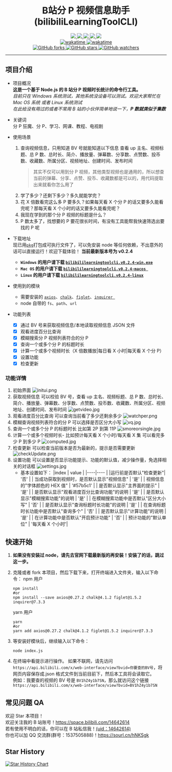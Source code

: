 <div align="center">
    <h1>B站分 P 视频信息助手(bilibiliLearningToolCLI)</h1>
    <div>
        <a href="https://www.npmjs.com/package/axios">
            <img src="https://raster.shields.io/badge/axios-0.27.2-brightgreen.svg" />
        </a>
        <a href="https://www.npmjs.com/package/chalk">
            <img src="https://raster.shields.io/badge/chalk-5.0.1-brightgreen.svg" />
        </a>
        <a href="https://www.npmjs.com/package/figlet">
            <img src="https://raster.shields.io/badge/figlet-1.5.2-brightgreen.svg" />
        </a>
        <a href="https://www.npmjs.com/package/inquirer">
            <img src="https://raster.shields.io/badge/inquirer-9.0.0-brightgreen.svg" />
        </a>
        <a href="https://www.npmjs.com/package/pkg">
            <img src="https://raster.shields.io/badge/pkg-5.7.0-brightgreen.svg" />
        </a>
    </div>
    <div>
        <a href="https://wakatime.com/badge/user/0f30e30e-f3f5-49fc-98da-0aa8c0aa6042/project/2d841a77-cb58-4a91-889e-1217170a5bd3">
            <img src="https://wakatime.com/badge/user/0f30e30e-f3f5-49fc-98da-0aa8c0aa6042/project/2d841a77-cb58-4a91-889e-1217170a5bd3.svg" alt="wakatime">
        </a>
        <a href="https://wakatime.com/badge/user/0f30e30e-f3f5-49fc-98da-0aa8c0aa6042/project/d0979b6d-27f2-4b02-9a5f-ad9d2e900a07">
            <img src="https://wakatime.com/badge/user/0f30e30e-f3f5-49fc-98da-0aa8c0aa6042/project/d0979b6d-27f2-4b02-9a5f-ad9d2e900a07.svg" alt="wakatime">
        </a>
    </div>
    <div>
        <a href="https://github.com/freysu/bilibiliLearningToolCLI">
            <img title="GitHub forks" src="https://img.shields.io/github/forks/freysu/bilibiliLearningToolCLI.svg?style=social" />
        </a>
        <a href="https://github.com/freysu/bilibiliLearningToolCLI">
            <img title="GitHub stars" src="https://img.shields.io/github/stars/freysu/bilibiliLearningToolCLI.svg?style=social" />
        </a>
        <a href="https://github.com/freysu/bilibiliLearningToolCLI">
            <img title="GitHub watchers"
                src="https://img.shields.io/github/watchers/freysu/bilibiliLearningToolCLI.svg?style=social" />
        </a>
    </div>
</div>

---

## 项目介绍

- 项目概况  
  **这是一个基于 Node.js 的 B 站分 P 视频时长统计的命令行工具。**  
  _目前只在 Windows 系统测试，其他系统没设备可以测试。欢迎大家帮忙在 Mac OS 系统 或者 Linux 系统测试_  
  _在此给没有用过的或者不常用 B 站的小伙伴简单地说一下，**P 数就类似于集数**_
- 关键词  
  分 P 狂魔、分 P、学习、网课、教程、电视剧
- 使用场景
  1. 查询视频信息，只用知道 BV 号就能知道以下信息
     查看 up 主名、视频标题、总 P 数、总时长、简介、播放量、弹幕数、分享数、点赞数、投币数、收藏数、所属分区、视频地址、创建时间、发布时间
     > 其实不仅可以用到分 P 视频，其他类型视频也是通用的，所以想查当前的弹幕、分享、点赞、投币、收藏数都是可以的，用代码提取出来就看你怎么用了
  2. 学了多少？还剩下多少？多久就能学完？
  3. 花 X 倍数看完这么多 P 要多久？如果每天看 X 个分 P 的话又要多久能看完呢？那每天看 X 个小时的话又要多久能看完呢？
  4. 我现在学到的那个分 P 视频的标题是什么？
  5. P 数太多了，找想要的 P 要花很长时间，有没有工具能帮我快速筛选出要找的 P 呢

- 下载地址  
  现已用<a href="https://www.npmjs.com/package/pkg">`pkg`</a>打包成可执行文件了，可以免安装 node 等任何依赖，不出意外的话可以直接运行！欢迎下载体验！
  **当前最新版本号为 v0.2.4**

  - **`Windows` 的用户请下载 <a href="https://github.com/freysu/bilibiliLearningToolCLI/releases/download/v0.2.4/bilibililearningtoolcli.v0.2.4-win.exe">`bilibililearningtoolcli.v0.2.4-win.exe`</a>**
  - **`Mac OS` 的用户请下载 <a href="https://github.com/freysu/bilibiliLearningToolCLI/releases/download/v0.2.4/bilibililearningtoolcli.v0.2.4-macos">`bilibililearningtoolcli.v0.2.4-macos `</a>**
  - **`Linux` 的用户请下载 <a href="https://github.com/freysu/bilibiliLearningToolCLI/releases/download/v0.2.4/bilibililearningtoolcli.v0.2.4-linux">`bilibililearningtoolcli.v0.2.4-linux`</a>**

- 使用到的模块

  - 需要安装的
    <a href="https://www.npmjs.com/package/axios">`axios`</a>、<a href="https://www.npmjs.com/package/chalk">`chalk`</a>、<a href="https://www.npmjs.com/package/figlet">`figlet`</a>、<a href="https://www.npmjs.com/package/inquirer">`inquirer `</a>
  - node 自带的
    `fs`、`path`、`url`

- 功能列表
  - [x] 通过 BV 号来获取视频信息/本地读取视频信息 JSON 文件
  - [x] 观看进度百分比查询
  - [x] 模糊搜索分 P 视频列表符合的分 P
  - [x] 查询一个或多个分 P 的标题时长
  - [x] 计算一个或多个视频时长（X 倍数播放\|每日看 X 小时\|每天看 X 个分 P）
  - [x] 设置功能
  - [x] 检查更新

### 功能详情

1.  初始界面
    ![initui.png](https://s2.loli.net/2022/07/03/PvwOhNx653lCUmI.png)
2.  获取视频信息
    可以校验 BV 号，查看 up 主名、视频标题、总 P 数、总时长、简介、播放量、弹幕数、分享数、点赞数、投币数、收藏数、所属分区、视频地址、创建时间、发布时间
    ![getvideo.jpg](https://s2.loli.net/2022/07/03/t3OKEzdfFR7JLUu.jpg)
3.  观看进度百分比查询
    可以查询当前看了多少还剩余多少
    ![watchper.png](https://s2.loli.net/2022/07/03/fsVXJKcURnQeld1.png)
4.  模糊查询视频列表符合的分 P
    可以选择是否区分大小写
    ![vq.jpg](https://s2.loli.net/2022/07/03/iKBevgnN5TDSx9j.jpg)
5.  查询一个或多个分 P 的标题时长
    比如第 2P 到第 11P
    ![smoreorsingle.jpg](https://s2.loli.net/2022/07/03/rdKoXy63CxTfbOI.jpg)
6.  计算一个或多个视频时长-
    比如预计每天看 X 个小时/每天看 X 集 可以看完多少 P 到多少 P
    ![computed.jpg](https://s2.loli.net/2022/07/03/SN5dEKiJLtkyApf.jpg)
7.  检查更新
    可以检查当前版本是否为最新的，提示是否需要更新
    ![checkUpdate.png](https://s2.loli.net/2022/07/03/fA9PcFdXrUW2K5Y.png)
8.  设置功能
    可以设置是否显示功能提示、功能的默认值，减少操作量，免选择相关的对话框
    ![settings.jpg](https://s2.loli.net/2022/07/03/pJF3RjcHeuCbBym.jpg)
    - 基本设置如下：
      |index | value |
      |----|---- |
      |运行前是否默认"检查更新"| '否' |
      | 当成功获取到视频时，是否默认显示"视频信息" | '是' |
      | 视频信息的"字体颜色的 HEX 值" | '#57b5c1' |
      | 是否默认显示"主界面的提示" | '是' |
      | 是否默认显示"观看进度百分比查询功能"的说明 | '是' |
      | 是否默认显示"模糊搜索功能"的说明 | '是' |
      | 在模糊搜索功能中是否默认"区分大小写" | '否' |
      | 是否默认显示"查询标题时长功能"的说明 | '是' |
      | 在查询标题时长功能中是否默认"查询多个" | '否' |
      | 是否默认显示"计算功能"的说明 | '是' |
      | 在计算功能中是否默认"开启预计功能" | '否' |
      | 预计功能的"默认单位" | '每天看 X 个小时'|

## 快速开始

1. **如果没有安装过 node，请先去官网下载最新版的再安装！安装了的话，跳过这一步。**

1. 克隆或者 fork 本项目，然后下载下来，打开终端进入文件夹，输入以下命令：
   npm 用户

   ```shell
   npm install
   #or
   npm install --save axios@0.27.2 chalk@4.1.2 figlet@1.5.2 inquirer@7.3.3
   ```

   yarn 用户

   ```shell
   yarn
   #or
   yarn add axios@0.27.2 chalk@4.1.2 figlet@1.5.2 inquirer@7.3.3
   ```

1. 等安装好模块后，继续输入以下命令：
   ```shell
   node index.js
   ```
1. 在终端中看提示进行操作。
   如果不联网，请先访问`https://api.bilibili.com/x/web-interface/view?bvid=你要查的BV号`，将网页内容保存成.json 格式文件到当前目前下，然后本工具将会读取它。  
   例如：我要查的视频的 BV 号是 `BV1hZ4y1b7SN`，那么就访问这个链接 `https://api.bilibili.com/x/web-interface/view?bvid=BV1hZ4y1b7SN`

## 常见问题 QA

欢迎 Star 本项目！  
欢迎关注我的 B 站账号！<a href="https://space.bilibili.com/14642614">https://space.bilibili.com/14642614</a>  
若有使用不明白的话，你可以在 B 站私信我！<a href="https://space.bilibili.com/14642614">(uid：14642614)</a>  
你也可以加 QQ 交流群(群号：1537505888)！<a href="https://sourl.cn/hNKSgk">https://sourl.cn/hNKSgk</a>

## Star History

[![Star History Chart](https://api.star-history.com/svg?repos=freysu/bilibiliLearningToolCLI&type=Date)](https://star-history.com/#freysu/bilibiliLearningToolCLI&Date)
